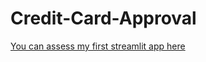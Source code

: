 # Credit-Card-Approval

[You can assess my first streamlit app here](https://emeka-christopher-credit-card-approval-app-3va45g.streamlitapp.com/)

